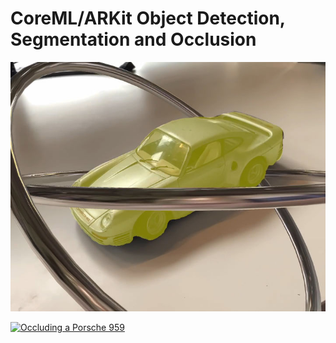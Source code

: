 # CoreML/ARKit Object Detection, Segmentation and Occlusion

![Occluding a Porsche 959](coreml_detection_occlusion_01_small.jpg)

[![Occluding a Porsche 959](http://img.youtube.com/vi/uDog6zBuGs8/0.jpg)](http://www.youtube.com/watch?v=uDog6zBuGs8 "Occluding a Porsche 959")
